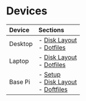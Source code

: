 # Devices

| Device | Sections |
| :--- | :--- |
| Desktop | - [Disk Layout](./desktop_pc/)</br>- [Dotfiles](./desktop_pc/sections/dotfiles) |
| Laptop | - [Disk Layout](./laptop/sections/disks)</br>- [Dotfiles](./laptop/sections/dotfiles) |
| Base Pi | - [Setup](./pi/sections/disks)</br>- [Disk Layout](./pi/sections/disks)</br>- [Doftfiles](./pi/sections/dotfiles)
